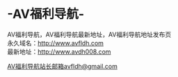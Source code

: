 # -AV福利导航-
AV福利导航，AV福利导航最新地址，AV福利导航地址发布页
</br>
永久域名：http://www.avfldh.com
</br>
最新地址：http://www.avdh008.com</br>

AV福利导航站长邮箱avfldh@gmail.com</br>

